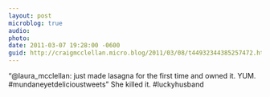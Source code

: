 ```yaml
---
layout: post
microblog: true
audio: 
photo: 
date: 2011-03-07 19:28:00 -0600
guid: http://craigmcclellan.micro.blog/2011/03/08/t44932344385257472.html
---
```

“@laura_mcclellan: just made lasagna for the first time and owned it. YUM. #mundaneyetdelicioustweets” She killed it. #luckyhusband
